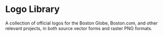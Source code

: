 Logo Library
=====

A collection of official logos for the Boston Globe, Boston.com, and other relevant projects, in both source vector forms and raster PNG formats.
